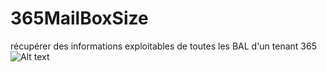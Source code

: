 # 365MailBoxSize
récupérer des informations exploitables de toutes les BAL d'un tenant 365
![Alt text](/../ScreenShots/capture.png?raw=true "Optional Title")
